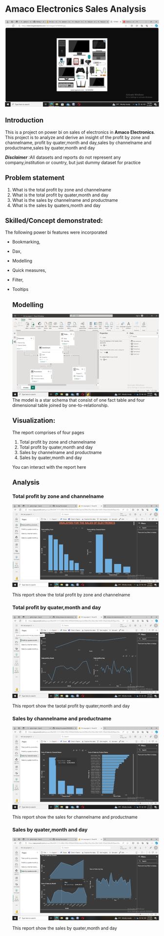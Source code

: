 # Amaco Electronics Sales Analysis
![](https://github.com/Abutujj/Analysis-for-electronics/blob/main/Coverpage.png)

## Introduction
This is a project on power bi on sales of electronics in **Amaco Electronics**.
This project is to analyze and derive an insight of the profit by zone and channelname,
profit by quater,month and day,sales by channelname and productname,sales by quater,month and day

**_Disclaimer_** :All datasets and reports do not  represent any company,institution or country,
but just dummy dataset for practice

## Problem statement
1. What is the total profit by zone and channelname
2. What is the total profit by quater,month and day
3. What is the sales by channelname and productname
4. What is the sales by quaters,month and day

## Skilled/Concept demonstrated:
The following power bi features were incorporated
- Bookmarking,
- Dax,
- Modelling
- Quick measures,
- Filter,
- Tooltips

  ## Modelling
  ![](https://github.com/Abutujj/Analysis-for-electronics/blob/main/Screenshot%20(23).png)
  The model is a star schema that consist of one fact table and four
  dimensional table joined by one-to-relationship.

  ## Visualization:
  The report comprises of four pages
  1. Total profit by zone and channelname
  2. Total profit by quater,month and day
  3. Sales by channelname and productname
  4. Sales by quater,month and day

  You can interact with the report here[](https://app.powerbi.com/groups/f8ee5491-3113-486d-995d-9956b4330d8e/reports/094ca76a-824a-49e2-8e95-256ad1b8ee00/ReportSection?experience=power-bi)

  ## Analysis

  ### Total profit by zone and channelname

  ![](https://github.com/Abutujj/Analysis-for-electronics/blob/main/profit%20by%20zone%26channel.png)

  This report show the total profit by zone and channelname

  ### Total profit by quater,month and day

  ![](https://github.com/Abutujj/Analysis-for-electronics/blob/main/profit%20by%20qauter%2Cmonth%26%20day.png)

  This report show the taotal profit by quater,month and day

  ### Sales by channelname and productname

  ![](https://github.com/Abutujj/Analysis-for-electronics/blob/main/Sales%20by%20channel%20name%20%26%20product%20name.png)

  This report show the sales for channelname and productname

  ### Sales by quater,month and day

  ![](https://github.com/Abutujj/Analysis-for-electronics/blob/main/Sales%20by%20quater%2Cmonth%2C%26day.png)

  This report show the sales by quater,month and day

  
